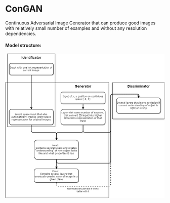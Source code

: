 # ConGAN
Continuous Adversarial Image Generator that can produce good images with relatively small number of examples and without any resolution dependencies.

#### Model structure:  
![model_structure](ConGAN_Diagram.png)  
